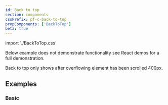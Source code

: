 ```yaml
---
id: Back to top
section: components
cssPrefix: pf-c-back-to-top
propComponents: ['BackToTop']
beta: true
---
```


import './BackToTop.css'

Below example does not demonstrate functionality see React demos for a full demonstration.

Back to top only shows after overflowing element has been scrolled 400px.

## Examples

### Basic

```ts file="./BackToTopBasic.tsx"
```
